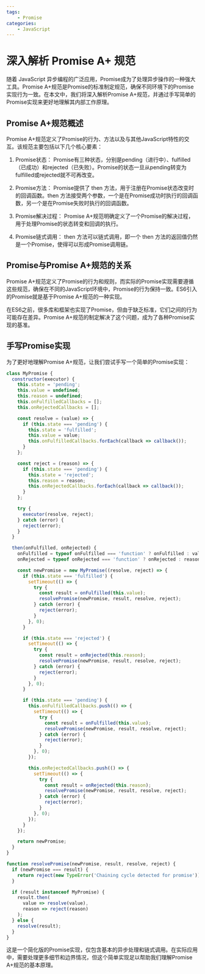 ```yaml
---
tags:
    - Promise
categories:
    - JavaScript
---
```


# 深入解析 Promise A+ 规范

随着 JavaScript 异步编程的广泛应用，Promise成为了处理异步操作的一种强大工具。Promise A+规范是Promise的标准制定规范，确保不同环境下的Promise实现行为一致。在本文中，我们将深入解析Promise A+规范，并通过手写简单的Promise实现来更好地理解其内部工作原理。

## Promise A+规范概述

Promise A+规范定义了Promise的行为、方法以及与其他JavaScript特性的交互。该规范主要包括以下几个核心要素：

1. Promise状态： Promise有三种状态，分别是pending（进行中）、fulfilled（已成功）和rejected（已失败）。Promise的状态一旦从pending转变为fulfilled或rejected就不可再改变。

2. Promise方法： Promise提供了 then 方法，用于注册在Promise状态改变时的回调函数。then 方法接受两个参数，一个是在Promise成功时执行的回调函数，另一个是在Promise失败时执行的回调函数。

3. Promise解决过程： Promise A+规范明确定义了一个Promise的解决过程，用于处理Promise的状态转变和回调的执行。

4. Promise链式调用： then 方法可以链式调用，即一个 then 方法的返回值仍然是一个Promise，使得可以形成Promise调用链。

## Promise与Promise A+规范的关系

Promise A+规范定义了Promise的行为和规则，而实际的Promise实现需要遵循这些规范，确保在不同的JavaScript环境中，Promise的行为保持一致。ES6引入的Promise就是基于Promise A+规范的一种实现。

在ES6之前，很多库和框架也实现了Promise，但由于缺乏标准，它们之间的行为可能存在差异。Promise A+规范的制定解决了这个问题，成为了各种Promise实现的基准。

## 手写Promise实现

为了更好地理解Promise A+规范，让我们尝试手写一个简单的Promise实现：

```javascript
class MyPromise {
  constructor(executor) {
    this.state = 'pending';
    this.value = undefined;
    this.reason = undefined;
    this.onFulfilledCallbacks = [];
    this.onRejectedCallbacks = [];

    const resolve = (value) => {
      if (this.state === 'pending') {
        this.state = 'fulfilled';
        this.value = value;
        this.onFulfilledCallbacks.forEach(callback => callback());
      }
    };

    const reject = (reason) => {
      if (this.state === 'pending') {
        this.state = 'rejected';
        this.reason = reason;
        this.onRejectedCallbacks.forEach(callback => callback());
      }
    };

    try {
      executor(resolve, reject);
    } catch (error) {
      reject(error);
    }
  }

  then(onFulfilled, onRejected) {
    onFulfilled = typeof onFulfilled === 'function' ? onFulfilled : value => value;
    onRejected = typeof onRejected === 'function' ? onRejected : reason => { throw reason; };

    const newPromise = new MyPromise((resolve, reject) => {
      if (this.state === 'fulfilled') {
        setTimeout(() => {
          try {
            const result = onFulfilled(this.value);
            resolvePromise(newPromise, result, resolve, reject);
          } catch (error) {
            reject(error);
          }
        }, 0);
      }

      if (this.state === 'rejected') {
        setTimeout(() => {
          try {
            const result = onRejected(this.reason);
            resolvePromise(newPromise, result, resolve, reject);
          } catch (error) {
            reject(error);
          }
        }, 0);
      }

      if (this.state === 'pending') {
        this.onFulfilledCallbacks.push(() => {
          setTimeout(() => {
            try {
              const result = onFulfilled(this.value);
              resolvePromise(newPromise, result, resolve, reject);
            } catch (error) {
              reject(error);
            }
          }, 0);
        });

        this.onRejectedCallbacks.push(() => {
          setTimeout(() => {
            try {
              const result = onRejected(this.reason);
              resolvePromise(newPromise, result, resolve, reject);
            } catch (error) {
              reject(error);
            }
          }, 0);
        });
      }
    });

    return newPromise;
  }
}

function resolvePromise(newPromise, result, resolve, reject) {
  if (newPromise === result) {
    return reject(new TypeError('Chaining cycle detected for promise'));
  }

  if (result instanceof MyPromise) {
    result.then(
      value => resolve(value),
      reason => reject(reason)
    );
  } else {
    resolve(result);
  }
}

```

这是一个简化版的Promise实现，仅包含基本的异步处理和链式调用。在实际应用中，需要处理更多细节和边界情况，但这个简单实现足以帮助我们理解Promise A+规范的基本原理。